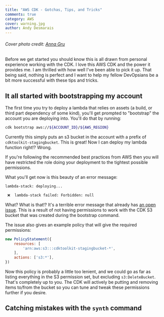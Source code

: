 ```yaml
---
title: "AWS CDK - Gotchas, Tips, and Tricks"
comments: true
category: AWS
cover: warning.jpg
author: Andy Desmarais
---
```


###### Cover photo credit: [Anna Gru](https://unsplash.com/@gruu)

Before we get started you should know this is all drawn from personal experience working with the CDK. I love this AWS CDK and the power it provides me. I am thrilled with how well I've been able to pick it up. That being said, nothing is perfect and I want to help my fellow DevOpsians be a bit more successful with these tips and tricks.

## It all started with bootstrapping my account

The first time you try to deploy a lambda that relies on assets (a build, or third part dependency of some kind), you'll get prompted to "bootstrap" the account you are deploying into. You'll do that by running:

```bash
cdk bootstrap aws://${ACCOUNT_ID}/${AWS_REGION}
```

Currently this simply puts an s3 bucket in the account with a prefix of `cdktoolkit-stagingbucket`. This is great! Now I can deploy my lambda function right!? Wrong.

If you're following the recommended best practices from AWS then you will have restricted the role doing your deployment to the tightest possible permissions.

What you'll get now is this beauty of an error message:

```bash
lambda-stack: deploying...

 ❌  lambda-stack failed: Forbidden: null
```

What? What is that!? It's a terrible error message that already has [an open issue](https://github.com/aws/aws-cdk/issues/4039). This is a result of not having permissions to work with the CDK S3 bucket that was created during the bootstrap command.

The issue also gives an example policy that will give the required permissions:

```javascript
new PolicyStatement({
    resources: [
        'arn:aws:s3:::cdktoolkit-stagingbucket-*',
    ],
    actions: ['s3:*'],
})
```

Now this policy is probably a little too lenient, and we could go as far as listing everything in the S3 permission set, but excluding `s3:DeleteBucket`. That's completely up to you. The CDK will actively be putting and removing items to/from the bucket so you can tune and tweak these permissions further if you desire.

## Catching mistakes with the `synth` command


